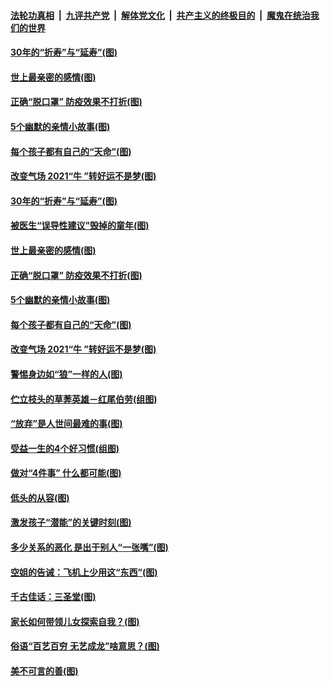 

####  [法轮功真相](../../../../basic/blob/master/README.md?t=01261201) &nbsp;|&nbsp; [九评共产党](../../../../9ping.md/blob/master/README.md?t=01261201) &nbsp;|&nbsp; [解体党文化](../../../../jtdwh.md/blob/master/README.md?t=01261201)  &nbsp;|&nbsp; [共产主义的终极目的](../../../../gczydzjmd.md/blob/master/README.md?t=01261201) &nbsp;|&nbsp; [魔鬼在统治我们的世界](../../../../mgztzwmdsj.md/blob/master/README.md?t=01261201) 

#### [30年的“折寿”与“延寿”(图)](../pages/p8/959908.md?t=01261201) 

#### [世上最亲密的感情(图)](../pages/p8/960016.md?t=01261201) 

#### [正确“脱口罩” 防疫效果不打折(图)](../pages/p8/960185.md?t=01261201) 

#### [5个幽默的亲情小故事(图)](../pages/p8/959913.md?t=01261201) 

#### [每个孩子都有自己的“天命”(图)](../pages/p8/960190.md?t=01261201) 

#### [改变气场 2021“牛 ”转好运不是梦(图)](../pages/p8/960128.md?t=01261201) 

#### [30年的“折寿”与“延寿”(图)](../pages/p8/959908.md?t=01261201) 

#### [被医生“误导性建议”毁掉的童年(图)](../pages/p8/960088.md?t=01261201) 

#### [世上最亲密的感情(图)](../pages/p8/960016.md?t=01261201) 

#### [正确“脱口罩” 防疫效果不打折(图)](../pages/p8/960185.md?t=01261201) 

#### [5个幽默的亲情小故事(图)](../pages/p8/959913.md?t=01261201) 

#### [每个孩子都有自己的“天命”(图)](../pages/p8/960190.md?t=01261201) 

#### [改变气场 2021“牛 ”转好运不是梦(图)](../pages/p8/960128.md?t=01261201) 

#### [警惕身边如“狼”一样的人(图)](../pages/p8/959657.md?t=01261201) 

#### [伫立枝头的草莾英雄－红尾伯劳(组图)](../pages/p8/960084.md?t=01261201) 

#### [“放弃”是人世间最难的事(图)](../pages/p8/960081.md?t=01261201) 

#### [受益一生的4个好习惯(组图)](../pages/p8/960051.md?t=01261201) 

#### [做对“4件事” 什么都可能(图)](../pages/p8/960014.md?t=01261201) 

#### [低头的从容(图)](../pages/p8/959909.md?t=01261201) 

#### [激发孩子“潜能”的关键时刻(图)](../pages/p8/959981.md?t=01261201) 

#### [多少关系的恶化 是出于别人“一张嘴”(图)](../pages/p8/959945.md?t=01261201) 

#### [空姐的告诫：飞机上少用这“东西”(图)](../pages/p8/959958.md?t=01261201) 

#### [千古佳话：三圣堂(图)](../pages/p8/959671.md?t=01261201) 

#### [家长如何带领儿女探索自我？(图)](../pages/p8/959853.md?t=01261201) 

#### [俗语“百艺百穷 无艺成龙”啥意思？(图)](../pages/p8/959653.md?t=01261201) 

#### [美不可言的善(图)](../pages/p8/959667.md?t=01261201) 


